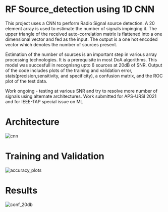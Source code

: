 # RF Source_detection using 1D CNN

This project uses a CNN to perform Radio Signal source detection. A 20 element array is used to estimate the number of signals impinging it. The upper triangle of the received auto-correlation matrix is flattened into a one dimensional vector and fed as the input. The output is a one hot encoded vector which denotes the number of sources present.      

Estimation of the number of sources is an important step in various array processing technologies. It is a prerequisite in most DoA algorithms. This model was succesfull in recognisng upto 6 sources at 20dB of SNR. Output of the code includes plots of the training and validation error, stats(precision,sensitivity, and specificity), a confusion matrix, and the ROC plot of the test data.


Work ongoing - testing at various SNR and try to resolve more number of signals using alternate architectures. 
Work submitted for APS-URSI 2021 and for IEEE-TAP special issue on ML 

# Architecture 

![cnn](https://user-images.githubusercontent.com/20204692/132585407-62829f0a-67ff-4f49-8a07-6cc5ea4d5458.png)

# Training and Validation 

![accuracy_plots](https://user-images.githubusercontent.com/20204692/132585454-f3f2237c-0653-46bf-a915-103e76e97ac1.jpg)

# Results 

![conf_20db](https://user-images.githubusercontent.com/20204692/132585583-ef567dd6-ec27-4d19-8d3a-707343d8e87a.png)

